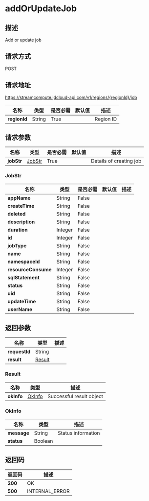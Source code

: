 # addOrUpdateJob


## 描述
Add or update job

## 请求方式
POST

## 请求地址
https://streamcompute.jdcloud-api.com/v1/regions/{regionId}/job

|名称|类型|是否必需|默认值|描述|
|---|---|---|---|---|
|**regionId**|String|True||Region ID|

## 请求参数
|名称|类型|是否必需|默认值|描述|
|---|---|---|---|---|
|**jobStr**|[JobStr](##JobStr)|True||Details of creating job|

### <a name="JobStr">JobStr</a>
|名称|类型|是否必需|默认值|描述|
|---|---|---|---|---|
|**appName**|String|False|||
|**createTime**|String|False|||
|**deleted**|String|False|||
|**description**|String|False|||
|**duration**|Integer|False|||
|**id**|Integer|False|||
|**jobType**|String|False|||
|**name**|String|False|||
|**namespaceId**|String|False|||
|**resourceConsume**|Integer|False|||
|**sqlStatement**|String|False|||
|**status**|String|False|||
|**uid**|String|False|||
|**updateTime**|String|False|||
|**userName**|String|False|||

## 返回参数
|名称|类型|描述|
|---|---|---|
|**requestId**|String||
|**result**|[Result](##Result)||


### <a name="Result">Result</a>
|名称|类型|描述|
|---|---|---|
|**okInfo**|[OkInfo](##OkInfo)|Successful result object|
### <a name="OkInfo">OkInfo</a>
|名称|类型|描述|
|---|---|---|
|**message**|String|Status information|
|**status**|Boolean||

## 返回码
|返回码|描述|
|---|---|
|**200**|OK|
|**500**|INTERNAL_ERROR|
